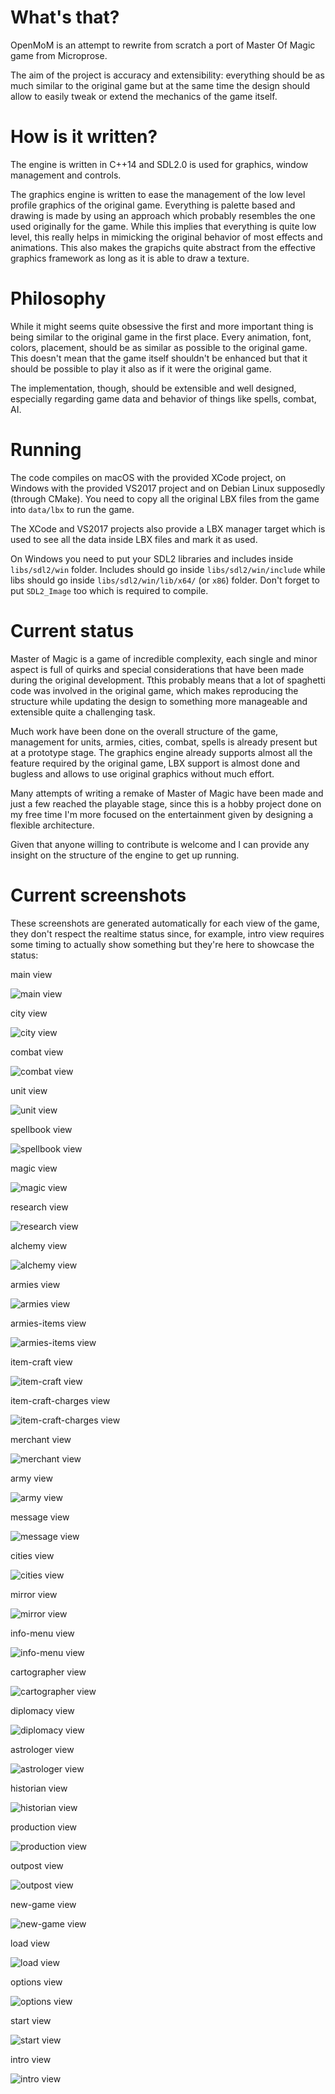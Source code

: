 # What's that?
OpenMoM is an attempt to rewrite from scratch a port of Master Of Magic game from Microprose.

The aim of the project is accuracy and extensibility: everything should be as much similar to the original game but at the same time the design should allow to easily tweak or extend the mechanics of the game itself.

# How is it written?

The engine is written in C++14 and SDL2.0 is used for graphics, window management and controls.

The graphics engine is written to ease the management of the low level profile graphics of the original game. Everything is palette based and drawing is made by using an approach which probably resembles the one used originally for the game. While this implies that everything is quite low level, this really helps in mimicking the original behavior of most effects and animations. This also makes the grapichs quite abstract from the effective graphics framework as long as it is able to draw a texture.

# Philosophy

While it might seems quite obsessive the first and more important thing is being similar to the original game in the first place. Every animation, font, colors, placement, should be as similar as possible to the original game. This doesn't mean that the game itself shouldn't be enhanced but that it should be possible to play it also as if it were the original game.

The implementation, though, should be extensible and well designed, especially regarding game data and behavior of things like spells, combat, AI.

# Running

The code compiles on macOS with the provided XCode project, on Windows with the provided VS2017 project and on Debian Linux supposedly (through CMake). You need to copy all the original LBX files from the game into `data/lbx` to run the game.

The XCode and VS2017 projects also provide a LBX manager target which is used to see all the data inside LBX files and mark it as used.

On Windows you need to put your SDL2 libraries and includes inside `libs/sdl2/win` folder. Includes should go inside `libs/sdl2/win/include` while libs should go inside `libs/sdl2/win/lib/x64/` (or `x86`) folder. Don't forget to put `SDL2_Image` too which is required to compile.

# Current status

Master of Magic is a game of incredible complexity, each single and minor aspect is full of quirks and special considerations that have been made during the original development. Tthis probably means that a lot of spaghetti code was involved in the original game, which makes reproducing the structure while updating the design to something more manageable and extensible quite a challenging task.

Much work have been done on the overall structure of the game, management for units, armies, cities, combat, spells is already present but at a prototype stage. The graphics engine already supports almost all the feature required by the original game, LBX support is almost done and bugless and allows to use original graphics without much effort.

Many attempts of writing a remake of Master of Magic have been made and just a few reached the playable stage, since this is a hobby project done on my free time I'm more focused on the entertainment given by designing a flexible architecture.

Given that anyone willing to contribute is welcome and I can provide any insight on the structure of the engine to get up running.

# Current screenshots

These screenshots are generated automatically for each view of the game, they don't respect the realtime status since, for example, intro view requires some timing to actually show something but they're here to showcase the status:

main view

![main view](docs/screenshots/screenshot-main.png)

city view

![city view](docs/screenshots/screenshot-city.png)

combat view

![combat view](docs/screenshots/screenshot-combat.png)

unit view

![unit view](docs/screenshots/screenshot-unit.png)

spellbook view

![spellbook view](docs/screenshots/screenshot-spellbook.png)

magic view

![magic view](docs/screenshots/screenshot-magic.png)

research view

![research view](docs/screenshots/screenshot-research.png)

alchemy view

![alchemy view](docs/screenshots/screenshot-alchemy.png)

armies view

![armies view](docs/screenshots/screenshot-armies.png)

armies-items view

![armies-items view](docs/screenshots/screenshot-armies-items.png)

item-craft view

![item-craft view](docs/screenshots/screenshot-item-craft.png)

item-craft-charges view

![item-craft-charges view](docs/screenshots/screenshot-item-craft-charges.png)

merchant view

![merchant view](docs/screenshots/screenshot-merchant.png)

army view

![army view](docs/screenshots/screenshot-army.png)

message view

![message view](docs/screenshots/screenshot-message.png)

cities view

![cities view](docs/screenshots/screenshot-cities.png)

mirror view

![mirror view](docs/screenshots/screenshot-mirror.png)

info-menu view

![info-menu view](docs/screenshots/screenshot-info-menu.png)

cartographer view

![cartographer view](docs/screenshots/screenshot-cartographer.png)

diplomacy view

![diplomacy view](docs/screenshots/screenshot-diplomacy.png)

astrologer view

![astrologer view](docs/screenshots/screenshot-astrologer.png)

historian view

![historian view](docs/screenshots/screenshot-historian.png)

production view

![production view](docs/screenshots/screenshot-production.png)

outpost view

![outpost view](docs/screenshots/screenshot-outpost.png)

new-game view

![new-game view](docs/screenshots/screenshot-new-game.png)

load view

![load view](docs/screenshots/screenshot-load.png)

options view

![options view](docs/screenshots/screenshot-options.png)

start view

![start view](docs/screenshots/screenshot-start.png)

intro view

![intro view](docs/screenshots/screenshot-intro.png)

    
